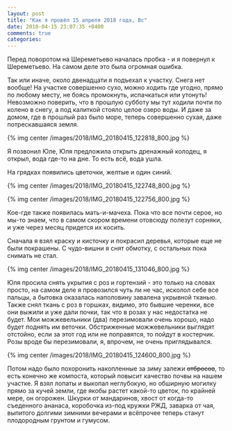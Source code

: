 ```yaml
---
layout: post
title: "Как я провёл 15 апреля 2018 года, Вс"
date: 2018-04-15 23:07:35 +0400
comments: true
categories: 
---
```



Перед поворотом на Шереметьево началась пробка - и я повернул к Шереметьево. На самом деле это была огромная ошибка.


Так или иначе, около двенадцати я подъехал к участку. Снега нет вообще! На участке совершенно сухо, можно ходить где угодно, прямо по любому месту, не боясь промокнуть, испачкаться или утонуть! Невозможно поверить, что в прошлую субботу мы тут ходили почти по колено в снегу, а под калиткой стояло целое озеро воды. И даже за домом, где в прошлый раз было море, теперь совершенно сухая, даже потрескавшаяся земля.

{% img center /images/2018/IMG_20180415_122818_800.jpg %}

Я позвонил Юле, Юля предложила открыть дренажный колодец, я открыл, вода где-то на дне. То есть всё, вода ушла. 

На грядках появились цветочки, желтые и один синий.

{% img center /images/2018/IMG_20180415_122748_800.jpg %}

{% img center /images/2018/IMG_20180415_122756_800.jpg %}

Кое-где также появилась мать-и-мачеха. Пока что все почти серое, но мы-то знаем, что в самом скором времени отовсюду полезут сорняки, и уже через месяц придется их косить.

Сначала я взял краску и кисточку и покрасил деревья, которые еще не были покрашены. С чудо-вишни я снят обмотку, с остальных пока снимать не стал. 

{% img center /images/2018/IMG_20180415_131046_800.jpg %}

Юля просила снять укрытия с роз и гортензий - это только на словах просто, на самом деле я провозился чуть ли не час, исколол себе все пальцы, а бытовка оказалась наполовину завалена укрывной тканью. Также снял ткань с роз в горшках, видимо, это бывшие черенки, все они выжили и уже дали почки, так что в розах у нас недостатка не будет. Мои можжевельники (два) перезимовали очень хорошо, надо будет поднять им веточки. Обстриженные можжевельники выглядят отстойно, если за этот год или не поправятся, то пойдут в костерчик. Розы вроде бы перезимовали, я, впрочем, не очень приглядывался.

{% img center /images/2018/IMG_20180415_124600_800.jpg %}

Потом надо было похоронить накопленные за зиму залежи ~~отбросов~~, то есть конечно же компоста, который повысит качество почвы на нашем участке. Я взял лопаты и выкопал неглубокую, но обширную могилку прямо за кучей земли, где якобы растет какой-то цветок, по крайней мере, он огорожен. Шкурки от мандаринов, хвост от когда-то съеденного ананаса, коробочка из-под кружки РЖД, заварка от чая, выпитого долгими зимними вечерами и всёпрочее теперь станут плодородным грунтом и гумусом.

